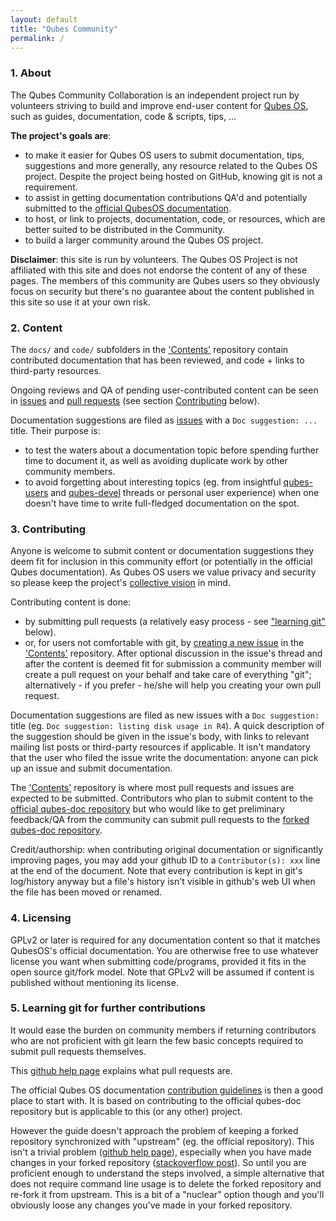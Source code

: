 ```yaml
---
layout: default
title: "Qubes Community"
permalink: /
---
```


### 1. About

The Qubes Community Collaboration is an independent project run by volunteers striving to build and improve end-user content for [Qubes OS](https://www.qubes-os.org/), such as guides, documentation, code & scripts, tips, ...

**The project's goals are**:

* to make it easier for Qubes OS users to submit documentation, tips, suggestions and more generally, any resource related to the Qubes OS project. Despite the project being hosted on GitHub, knowing git is not a requirement.
* to assist in getting documentation contributions QA'd and potentially submitted to the [official QubesOS documentation](https://www.qubes-os.org/doc/).
* to host, or link to projects, documentation, code, or resources, which are better suited to be distributed in the Community.
* to build a larger community around the Qubes OS project.

**Disclaimer**: this site is run by volunteers. The Qubes OS Project is not affiliated with this site and does not endorse the content of any of these pages. The members of this community are Qubes users so they obviously focus on security but there's no guarantee about the content published in this site so use it at your own risk.

### 2. Content

The `docs/` and `code/` subfolders in the ['Contents'](https://github.com/Qubes-Community/Contents) repository contain contributed documentation that has been reviewed, and code + links to third-party resources.

Ongoing reviews and QA of pending user-contributed content can be seen in [issues](https://github.com/Qubes-Community/Contents/issues) and [pull requests](https://github.com/Qubes-Community/Contents/pulls) (see section [Contributing](#contributing) below).

Documentation suggestions are filed as [issues](https://github.com/Qubes-Community/Contents/issues) with a `Doc suggestion: ...` title. Their purpose is:
- to test the waters about a documentation topic before spending further time to document it, as well as avoiding duplicate work by other community members.
- to avoid forgetting about interesting topics (eg. from insightful [qubes-users](https://www.qubes-os.org/mailing-lists/#qubes-users) and [qubes-devel](https://www.qubes-os.org/mailing-lists/#qubes-devel) threads or personal user experience) when one doesn't have time to write full-fledged documentation on the spot.


<a name="contributing"></a>
### 3. Contributing

Anyone is welcome to submit content or documentation suggestions they deem fit for inclusion in this community effort (or potentially in the official Qubes documentation). As Qubes OS users we value privacy and security so please keep the project's [collective vision](/strategic-statement.md) in mind.

Contributing content is done:

- by submitting pull requests (a relatively easy process - see ["learning git"](#learning-git) below).
- or, for users not comfortable with git, by [creating a new issue](https://github.com/Qubes-Community/Contents/issues) in the ['Contents'](https://github.com/Qubes-Community/Contents) repository. After optional discussion in the issue's thread and after the content is deemed fit for submission a community member will create a pull request on your behalf and take care of everything "git"; alternatively - if you prefer - he/she will help you creating your own pull request. 

Documentation suggestions are filed as new issues with a `Doc suggestion:` title (eg. `Doc suggestion: listing disk usage in R4`). A quick description of the suggestion should be given in the issue's body, with links to relevant mailing list posts or third-party resources if applicable. It isn't mandatory that the user who filed the issue write the documentation: anyone can pick up an issue and submit documentation.

The ['Contents'](https://github.com/Qubes-Community/Contents) repository is where most pull requests and issues are expected to be submitted. Contributors who plan to submit content to the [official qubes-doc repository](https://github.com/QubesOS/qubes-doc) but who would like to get preliminary feedback/QA from the community can submit pull requests to the [forked qubes-doc repository](https://github.com/Qubes-Community/qubes-doc).

Credit/authorship: when contributing original documentation or significantly improving pages, you may add your github ID to a `Contributor(s): xxx` line at the end of the document. Note that every contribution is kept in git's log/history anyway but a file's history isn't visible in github's web UI when the file has been moved or renamed.


### 4. Licensing

GPLv2 or later is required for any documentation content so that it matches QubesOS's official documentation. You are otherwise free to use whatever license you want when submitting code/programs, provided it fits in the open source git/fork model. Note that GPLv2 will be assumed if content is published without mentioning its license.

<a name="learning-git"></a>
### 5. Learning git for further contributions

It would ease the burden on community members if returning contributors who are not proficient with git learn the few basic concepts required to submit pull requests themselves.

This [github help page](https://help.github.com/articles/about-pull-requests) explains what pull requests are.

The official Qubes OS documentation [contribution guidelines](https://www.qubes-os.org/doc/doc-guidelines/) is then a good place to start with. It is based on contributing to the official qubes-doc repository but is applicable to this (or any other) project.

However the guide doesn't approach the problem of keeping a forked repository synchronized with "upstream" (eg. the official repository). This isn't a trivial problem ([github help page](https://help.github.com/articles/syncing-a-fork/)), especially when you have made changes in your forked repository ([stackoverflow post](https://stackoverflow.com/questions/7244321/how-do-i-update-a-github-forked-repository)). So until you are proficient enough to understand the steps involved, a simple alternative that does not require command line usage is to delete the forked repository and re-fork it from upstream. This is a bit of a "nuclear" option though and you'll obviously loose any changes you've made in your forked repository.

